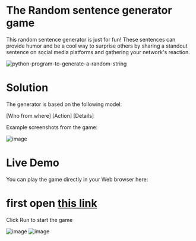 # The Random sentence generator game

This random sentence generator is just for fun! These sentences can provide humor and be a cool way to surprise others by sharing a standout sentence on social media platforms and gathering your network's reaction.

![python-program-to-generate-a-random-string](https://user-images.githubusercontent.com/119103300/232309988-16664756-0511-488e-8389-c6a41b211559.png)

# Solution
The generator is based on the following model:

[Who from where] [Action] [Details]

Example screenshots from the game:

![image](https://user-images.githubusercontent.com/119103300/232311161-0bee1526-19fd-4aeb-a7bb-3f0695ff4103.png)

# Live Demo
You can play the game directly in your Web browser here:

# first open <a href="https://replit.com/@Ivakov/Random-Sentence-Generator#main.py">this link<a/>

Click Run to start the game


![image](https://user-images.githubusercontent.com/119103300/232312171-2f55a5ed-5726-42f5-aa38-f2bf248dfedc.png)
![image](https://user-images.githubusercontent.com/119103300/232312191-66be354e-a5d9-4688-89dc-960c80092c41.png)



